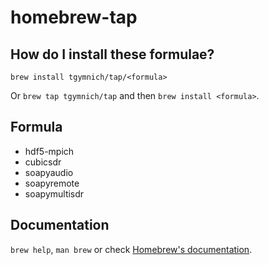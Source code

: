 # homebrew-tap

## How do I install these formulae?
`brew install tgymnich/tap/<formula>`

Or `brew tap tgymnich/tap` and then `brew install <formula>`.

## Formula

- hdf5-mpich
- cubicsdr
- soapyaudio
- soapyremote
- soapymultisdr

## Documentation
`brew help`, `man brew` or check [Homebrew's documentation](https://docs.brew.sh).
